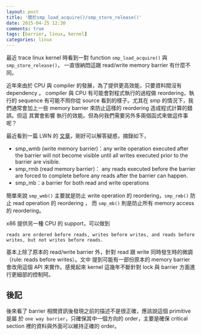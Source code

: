 ```yaml
---
layout: post
title: '關於smp_load_acquire()/smp_store_release()'
date: 2015-04-25 12:30
comments: true
tags: [barrier, linux, kernel]
categories: linux
---
```


最近 trace linux kernel 時看到一對 function `smp_load_acquire()` 與 `smp_store_release()`，
一直很納悶這跟 read/write memory barrier 有什麼不同。

近年來由於 CPU 與 compiler 的發展，為了提供更高效能，只要資料間沒有 dependency 。 compiler 與 CPU
有可能會對程式執行的過程做 reordering，執行的 sequence 有可能不照你從 source 看到的樣子。尤其在
smp 的情況下，我們通常會加上一些 memory barrier 來防止這樣的 reordering 造成程式計算的錯誤。但這
其實會影響 執行的效能。但為何我們需要另外多兩個函式來做這件事呢？

最近看到一篇 LWN 的 [文章](https://lwn.net/Articles/576486/)，剛好可以解答疑惑，摘錄如下，

* smp_wmb (write memory barrier)：any write operation executed after the barrier
                                   will not become visible until all writes executed
                                   prior to the barrier are visible.
* smp_rmb (read memory barrier)： any reads executed before the barrier are forced
                                 to complete before any reads after the barrier can happen.
* smp_mb：a barrier for both read and write operations

簡單來說 `smp_wmb()` 主要就是防止 write operation 的 reordering，`smp_rmb()` 防止 read operation 的 reordering ，
而 `smp_mb()` 則是防止所有 memory access 的 reordering。

x86 提供另一種 CPU 的 support，可以做到

```
reads are ordered before reads, writes before writes, and reads before writes, but not writes before reads.
```

基本上除了原本的 read/write barrier 外，針對 read 跟 write 同時發生時的微調（rule: reads before writes）。文中
提到可能有一部份原本的 memory barrier 會改用這個 API 來實作。感覺起來 kernel 這幾年不斷針對 lock 與 barrier
方面進行更細部的控制阿。

## 後記
後來看了 barrier 相關資訊後發現之前的描述不是很正確，應該說這個 primitive 是屬
於 `one way barrier`，只確保其中一個方向的 order，主要是確保 critical section
裡的資料與外面可以維持正確的 order。
